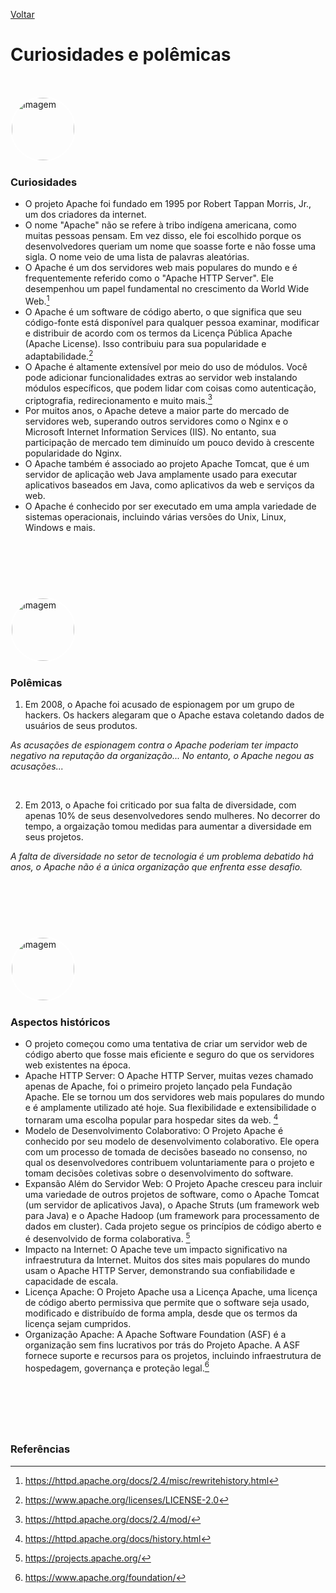 [Voltar](intro.md)

# Curiosidades e polêmicas
&nbsp;

<img src="https://www.thinkingtech.in/wp-content/uploads/2016/11/Robert-Morris.jpg" alt="Imagem" style="border: 2px solid white; border-radius: 50%; width: 100px;" />

### Curiosidades
- O projeto Apache foi fundado em 1995 por Robert Tappan Morris, Jr., um dos criadores da internet.
- O nome "Apache" não se refere à tribo indígena americana, como muitas pessoas pensam. Em vez disso, ele foi escolhido porque os desenvolvedores queriam um nome que soasse forte e não fosse uma sigla. O nome veio de uma lista de palavras aleatórias.
- O Apache é um dos servidores web mais populares do mundo e é frequentemente referido como o "Apache HTTP Server". Ele desempenhou um papel fundamental no crescimento da World Wide Web.[^1]
- O Apache é um software de código aberto, o que significa que seu código-fonte está disponível para qualquer pessoa examinar, modificar e distribuir de acordo com os termos da Licença Pública Apache (Apache License). Isso contribuiu para sua popularidade e adaptabilidade.[^2]
- O Apache é altamente extensível por meio do uso de módulos. Você pode adicionar funcionalidades extras ao servidor web instalando módulos específicos, que podem lidar com coisas como autenticação, criptografia, redirecionamento e muito mais.[^3]
- Por muitos anos, o Apache deteve a maior parte do mercado de servidores web, superando outros servidores como o Nginx e o Microsoft Internet Information Services (IIS). No entanto, sua participação de mercado tem diminuído um pouco devido à crescente popularidade do Nginx.
- O Apache também é associado ao projeto Apache Tomcat, que é um servidor de aplicação web Java amplamente usado para executar aplicativos baseados em Java, como aplicativos da web e serviços da web.
- O Apache é conhecido por ser executado em uma ampla variedade de sistemas operacionais, incluindo várias versões do Unix, Linux, Windows e mais.

&nbsp;
---
&nbsp;

<img src="https://www.zdnet.com/a/img/resize/adafeb35bd4365f6092aad5787c0df5a9841431e/2021/09/15/9be6a646-a50d-4bb8-a55d-60ed5acfc871/women-developers-pay-euqality-coding-programmers-gender-pay-gap.jpg?auto=webp&fit=crop&height=1200&width=1200" alt="Imagem" style="border: 2px solid white; border-radius: 50%; width: 100px;" />

### Polêmicas

1. Em 2008, o Apache foi acusado de espionagem por um grupo de hackers. Os hackers alegaram que o Apache estava coletando dados de usuários de seus produtos. 

*As acusações de espionagem contra o Apache poderiam ter impacto negativo na reputação da organização... No entanto, o Apache negou as acusações...*

&nbsp;

2. Em 2013, o Apache foi criticado por sua falta de diversidade, com apenas 10% de seus desenvolvedores sendo mulheres. No decorrer do tempo, a orgaização tomou medidas para aumentar a diversidade em seus projetos.

*A falta de diversidade no setor de tecnologia é um problema debatido há anos, o Apache não é a única organização que enfrenta esse desafio.*

&nbsp;
---
&nbsp;

<img src="https://schiller.edu/uploads/media/1-1-medium/08/928-Bs-Computer-Science-web.jpg?v=1-0" alt="Imagem" style="border: 2px solid white; border-radius: 50%; width: 100px;" />

### Aspectos históricos
- O projeto começou como uma tentativa de criar um servidor web de código aberto que fosse mais eficiente e seguro do que os servidores web existentes na época.
- Apache HTTP Server: O Apache HTTP Server, muitas vezes chamado apenas de Apache, foi o primeiro projeto lançado pela Fundação Apache. Ele se tornou um dos servidores web mais populares do mundo e é amplamente utilizado até hoje. Sua flexibilidade e extensibilidade o tornaram uma escolha popular para hospedar sites da web. [^4]
- Modelo de Desenvolvimento Colaborativo: O Projeto Apache é conhecido por seu modelo de desenvolvimento colaborativo. Ele opera com um processo de tomada de decisões baseado no consenso, no qual os desenvolvedores contribuem voluntariamente para o projeto e tomam decisões coletivas sobre o desenvolvimento do software.
- Expansão Além do Servidor Web: O Projeto Apache cresceu para incluir uma variedade de outros projetos de software, como o Apache Tomcat (um servidor de aplicativos Java), o Apache Struts (um framework web para Java) e o Apache Hadoop (um framework para processamento de dados em cluster). Cada projeto segue os princípios de código aberto e é desenvolvido de forma colaborativa. [^5]
- Impacto na Internet: O Apache teve um impacto significativo na infraestrutura da Internet. Muitos dos sites mais populares do mundo usam o Apache HTTP Server, demonstrando sua confiabilidade e capacidade de escala.
- Licença Apache: O Projeto Apache usa a Licença Apache, uma licença de código aberto permissiva que permite que o software seja usado, modificado e distribuído de forma ampla, desde que os termos da licença sejam cumpridos.
- Organização Apache: A Apache Software Foundation (ASF) é a organização sem fins lucrativos por trás do Projeto Apache. A ASF fornece suporte e recursos para os projetos, incluindo infraestrutura de hospedagem, governança e proteção legal.[^7]

&nbsp;
---
&nbsp;

### Referências
[^1]: https://httpd.apache.org/docs/2.4/misc/rewritehistory.html
[^2]: https://www.apache.org/licenses/LICENSE-2.0
[^3]: https://httpd.apache.org/docs/2.4/mod/
[^4]: https://httpd.apache.org/docs/history.html
[^5]: https://projects.apache.org/
[^7]: https://www.apache.org/foundation/
